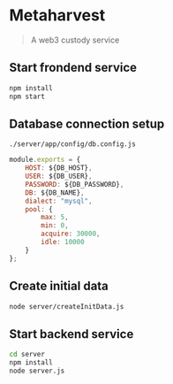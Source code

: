 # Metaharvest

> A web3 custody service

## Start frondend service

```bash
npm install
npm start
```

## Database connection setup

`./server/app/config/db.config.js`

```javascript
module.exports = {
    HOST: ${DB_HOST},
    USER: ${DB_USER},
    PASSWORD: ${DB_PASSWORD},
    DB: ${DB_NAME},
    dialect: "mysql",
    pool: {
        max: 5,
        min: 0,
        acquire: 30000,
        idle: 10000
    }
};
```

## Create initial data

```bash
node server/createInitData.js
```

## Start backend service

```bash
cd server
npm install
node server.js
```
